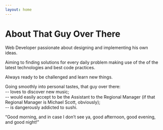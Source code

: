 ```yaml
---
layout: home
---
```

# About That Guy Over There

Web Developer passionate about designing and implementing his own ideas. 

Aiming to finding solutions for every daily problem making use of the of the latest technologies and best code practices. 

Always ready to be challenged and learn new things.

Going smoothly into personal tastes, that guy over there: </br>
-- loves to discover new music; </br>
-- would easily accept to be the Assistant to the Regional Manager (if that Regional Manager is Michael Scott, obviously); </br>
-- is dangerously addicted to sushi.

“Good morning, and in case I don’t see ya, good afternoon, good evening, and good night!”

